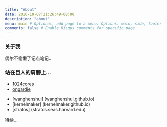 ```yaml
---
title: "About"
date: 2016-10-07T21:26:49+08:00
description: "about"
menu: main # Optional, add page to a menu. Options: main, side, footer
comments: false # Enable Disqus comments for specific page
---
```


### 关于我

偶尔不偷懒了记点笔记..

### 站在巨人的肩膀上...

- [1024cores](https://1024cores.com)
- [ongardie](ongardie.net)
<!--more-->
- [wanghenshui] (wanghenshui.github.io)
- [kernelmaker] (kernelmaker.github.io)
- [stratos] (stratos.seas.harvard.edu)

待续...
